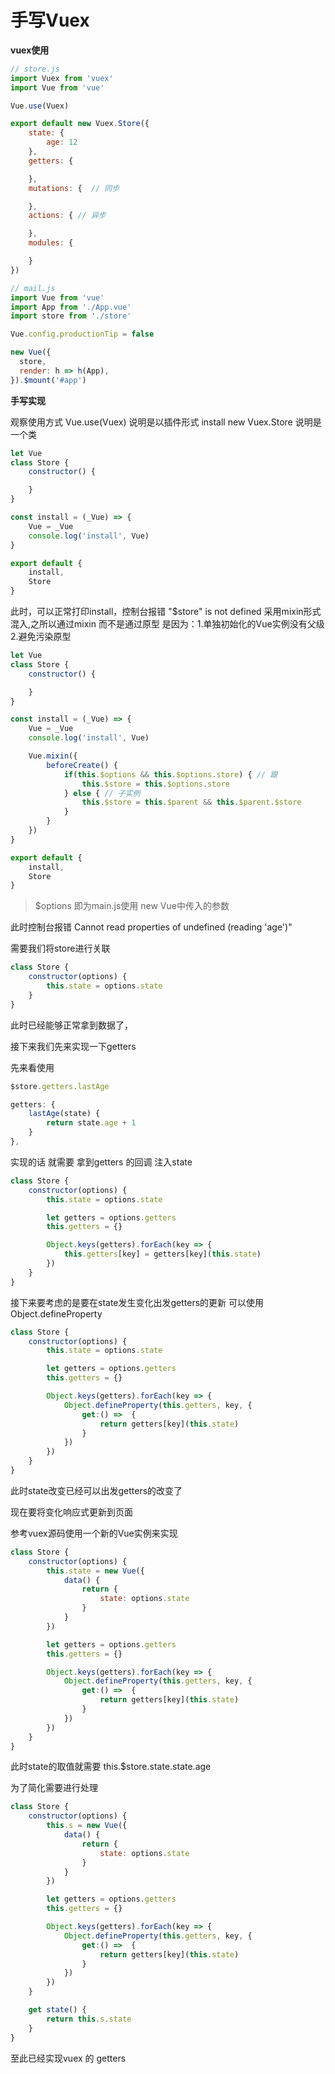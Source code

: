 # 手写Vuex


**vuex使用**

``` js
// store.js
import Vuex from 'vuex'
import Vue from 'vue'

Vue.use(Vuex)

export default new Vuex.Store({
    state: {
        age: 12
    },
    getters: {

    },
    mutations: {  // 同步

    }, 
    actions: { // 异步

    },
    modules: {

    }
})
```

``` js 
// mail.js
import Vue from 'vue'
import App from './App.vue'
import store from './store'

Vue.config.productionTip = false

new Vue({
  store,
  render: h => h(App),
}).$mount('#app')
```

**手写实现**

观察使用方式 Vue.use(Vuex) 说明是以插件形式 install
new Vuex.Store 说明是一个类

``` js
let Vue
class Store {
    constructor() {

    }
}

const install = (_Vue) => {
    Vue = _Vue
    console.log('install', Vue)
}

export default {
    install,
    Store
}
```

此时，可以正常打印install，控制台报错 "$store" is not defined
采用mixin形式混入,之所以通过mixin 而不是通过原型 是因为：1.单独初始化的Vue实例没有父级 2.避免污染原型

``` js
let Vue
class Store {
    constructor() {

    }
}

const install = (_Vue) => {
    Vue = _Vue
    console.log('install', Vue)

    Vue.mixin({
        beforeCreate() {
            if(this.$options && this.$options.store) { // 跟
                this.$store = this.$options.store
            } else { // 子实例
                this.$store = this.$parent && this.$parent.$store
            }
        }
    })
}

export default {
    install,
    Store
}
```

> $options 即为main.js使用 new Vue中传入的参数


此时控制台报错  Cannot read properties of undefined (reading 'age')" 

需要我们将store进行关联 

``` js
class Store {
    constructor(options) {
        this.state = options.state
    }
}
```

此时已经能够正常拿到数据了，

接下来我们先来实现一下getters

先来看使用

``` js
$store.getters.lastAge

getters: {
    lastAge(state) {
        return state.age + 1
    }
},
```

实现的话 就需要 拿到getters 的回调 注入state

``` js
class Store {
    constructor(options) {
        this.state = options.state

        let getters = options.getters
        this.getters = {}

        Object.keys(getters).forEach(key => {
            this.getters[key] = getters[key](this.state)
        })
    }
}
```

接下来要考虑的是要在state发生变化出发getters的更新 可以使用Object.defineProperty

``` js
class Store {
    constructor(options) {
        this.state = options.state

        let getters = options.getters
        this.getters = {}

        Object.keys(getters).forEach(key => {
            Object.defineProperty(this.getters, key, {
                get:() =>  {
                    return getters[key](this.state)
                }
            })
        })
    }
}
```

此时state改变已经可以出发getters的改变了 

现在要将变化响应式更新到页面

参考vuex源码使用一个新的Vue实例来实现

``` js
class Store {
    constructor(options) {
        this.state = new Vue({
            data() {
                return {
                    state: options.state
                }
            }
        })

        let getters = options.getters
        this.getters = {}

        Object.keys(getters).forEach(key => {
            Object.defineProperty(this.getters, key, {
                get:() =>  {
                    return getters[key](this.state)
                }
            })
        })
    }
}
```

此时state的取值就需要 this.$store.state.state.age

为了简化需要进行处理

``` js
class Store {
    constructor(options) {
        this.s = new Vue({
            data() {
                return {
                    state: options.state
                }
            }
        })

        let getters = options.getters
        this.getters = {}

        Object.keys(getters).forEach(key => {
            Object.defineProperty(this.getters, key, {
                get:() =>  {
                    return getters[key](this.state)
                }
            })
        })
    }

    get state() {
        return this.s.state
    }
}
```

至此已经实现vuex 的 getters
